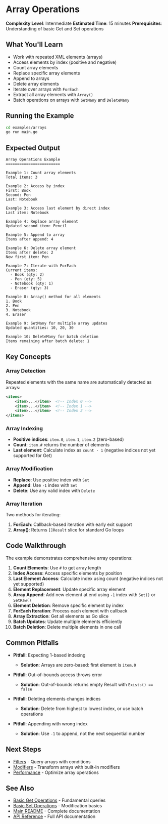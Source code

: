 # Array Operations

**Complexity Level**: Intermediate
**Estimated Time**: 15 minutes
**Prerequisites**: Understanding of basic Get and Set operations

## What You'll Learn

- Work with repeated XML elements (arrays)
- Access elements by index (positive and negative)
- Count array elements
- Replace specific array elements
- Append to arrays
- Delete array elements
- Iterate over arrays with `ForEach`
- Extract all array elements with `Array()`
- Batch operations on arrays with `SetMany` and `DeleteMany`

## Running the Example

```bash
cd examples/arrays
go run main.go
```

## Expected Output

```
Array Operations Example
========================

Example 1: Count array elements
Total items: 3

Example 2: Access by index
First: Book
Second: Pen
Last: Notebook

Example 3: Access last element by direct index
Last item: Notebook

Example 4: Replace array element
Updated second item: Pencil

Example 5: Append to array
Items after append: 4

Example 6: Delete array element
Items after delete: 2
New first item: Pen

Example 7: Iterate with ForEach
Current items:
  - Book (qty: 2)
  - Pen (qty: 5)
  - Notebook (qty: 1)
  - Eraser (qty: 3)

Example 8: Array() method for all elements
1. Book
2. Pen
3. Notebook
4. Eraser

Example 9: SetMany for multiple array updates
Updated quantities: 10, 20, 30

Example 10: DeleteMany for batch deletion
Items remaining after batch delete: 1
```

## Key Concepts

### Array Detection

Repeated elements with the same name are automatically detected as arrays:
```xml
<items>
    <item>...</item>  <!-- Index 0 -->
    <item>...</item>  <!-- Index 1 -->
    <item>...</item>  <!-- Index 2 -->
</items>
```

### Array Indexing

- **Positive indices**: `item.0`, `item.1`, `item.2` (zero-based)
- **Count**: `item.#` returns the number of elements
- **Last element**: Calculate index as `count - 1` (negative indices not yet supported for Get)

### Array Modification

- **Replace**: Use positive index with `Set`
- **Append**: Use `-1` index with `Set`
- **Delete**: Use any valid index with `Delete`

### Array Iteration

Two methods for iterating:
1. **ForEach**: Callback-based iteration with early exit support
2. **Array()**: Returns `[]Result` slice for standard Go loops

## Code Walkthrough

The example demonstrates comprehensive array operations:

1. **Count Elements**: Use `#` to get array length
2. **Index Access**: Access specific elements by position
3. **Last Element Access**: Calculate index using count (negative indices not yet supported)
4. **Element Replacement**: Update specific array element
5. **Array Append**: Add new element at end using `-1` index with `Set()` or `SetRaw()`
6. **Element Deletion**: Remove specific element by index
7. **ForEach Iteration**: Process each element with callback
8. **Array Extraction**: Get all elements as Go slice
9. **Batch Updates**: Update multiple elements efficiently
10. **Batch Deletion**: Delete multiple elements in one call

## Common Pitfalls

- **Pitfall**: Expecting 1-based indexing
  - **Solution**: Arrays are zero-based: first element is `item.0`

- **Pitfall**: Out-of-bounds access throws error
  - **Solution**: Out-of-bounds returns empty Result with `Exists() == false`

- **Pitfall**: Deleting elements changes indices
  - **Solution**: Delete from highest to lowest index, or use batch operations

- **Pitfall**: Appending with wrong index
  - **Solution**: Use `-1` to append, not the next sequential number

## Next Steps

- [Filters](../filters/) - Query arrays with conditions
- [Modifiers](../modifiers/) - Transform arrays with built-in modifiers
- [Performance](../performance/) - Optimize array operations

## See Also

- [Basic Get Operations](../basic-get/) - Fundamental queries
- [Basic Set Operations](../basic-set/) - Modification basics
- [Main README](../../README.md) - Complete documentation
- [API Reference](https://pkg.go.dev/github.com/netascode/xmldot) - Full API documentation
